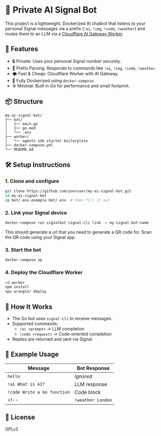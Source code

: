 # 🔐 Private AI Signal Bot

This project is a lightweight, Dockerized AI chatbot that listens to your personal Signal messages via a prefix (`!ai`, `!img`, `!code`, `!weather`) and routes them to an LLM via a [Cloudflare AI Gateway Worker](https://developers.cloudflare.com/agents/).

## 🚀 Features

- 🔒 Private: Uses your personal Signal number securely.
- 💬 Prefix Parsing: Responds to commands like `!ai`, `!img`, `!code`, `!weather`.
- 🌩️ Fast & Cheap: Cloudflare Worker with AI Gateway.
- 🐳 Fully Dockerized using `docker-compose`.
- ⚙️ Minimal: Built in Go for performance and small footprint.

## 📦 Structure

```
my-ai-signal-bot/
├── bot/
│   ├── main.go
│   ├── go.mod
│   └── .env
├── worker/
│   └── agents sdk starter boilerplate
├── docker-compose.yml
└── README.md
```

## 🛠 Setup Instructions

### 1. Clone and configure

```bash
git clone https://github.com/youruser/my-ai-signal-bot.git
cd my-ai-signal-bot
cp bot/.env.example bot/.env  # then fill it out
```

### 2. Link your Signal device

```bash
docker-compose run signalbot signal-cli link -n my-signal-bot-name
```
This should generate a url that you need to generate a QR code for.
Scan the QR code using your Signal app.

### 3. Start the bot

```bash
docker-compose up
```

### 4. Deploy the Cloudflare Worker

```bash
cd worker
npm install
npx wrangler deploy
```

## 🧠 How It Works

- The Go bot uses `signal-cli` to receive messages.
- Supported commands:
  - `!ai <prompt>` → LLM completion
  - `!code <request>` → Code-oriented completion
  <!-- - `!img <description>` → Generate image (future extension) -->
  <!-- - `!weather <location>` → Custom logic/API call -->
- Replies are returned and sent via Signal.

## 💬 Example Usage

| Message | Bot Response |
|--------|--------------|
| `hello` | _Ignored_ |
| `!ai What is AI?` | LLM response |
| `!code Write a Go function` | Code block |
<!-- | `!weather London` | Weather data | -->

## 📜 License

GPLv3
